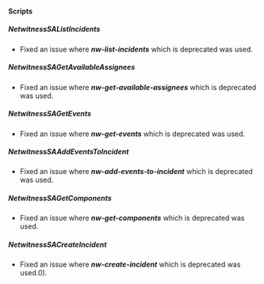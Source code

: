 
#### Scripts
##### NetwitnessSAListIncidents
- Fixed an issue where ***nw-list-incidents*** which is deprecated was used.
##### NetwitnessSAGetAvailableAssignees
- Fixed an issue where ***nw-get-available-assignees*** which is deprecated was used.
##### NetwitnessSAGetEvents
- Fixed an issue where ***nw-get-events*** which is deprecated was used.
##### NetwitnessSAAddEventsToIncident
- Fixed an issue where ***nw-add-events-to-incident*** which is deprecated was used.
##### NetwitnessSAGetComponents
- Fixed an issue where ***nw-get-components*** which is deprecated was used.
##### NetwitnessSACreateIncident
- Fixed an issue where ***nw-create-incident*** which is deprecated was used.0).
